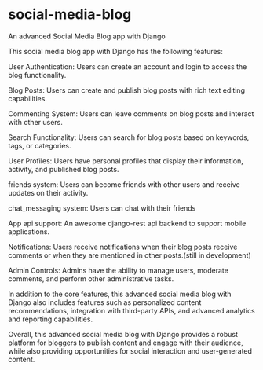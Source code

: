 # social-media-blog
An advanced Social Media Blog app with Django

This social media blog app with Django has the following features:

User Authentication: Users can create an account and login to access the blog functionality.

Blog Posts: Users can create and publish blog posts with rich text editing capabilities.

Commenting System: Users can leave comments on blog posts and interact with other users.

Search Functionality: Users can search for blog posts based on keywords, tags, or categories.

User Profiles: Users have personal profiles that display their information, activity, and published blog posts.

friends system: Users can become friends with other users and receive updates on their activity.

chat_messaging system: Users can chat with their friends

App api support: An awesome django-rest api backend to support mobile applications.

Notifications: Users receive notifications when their blog posts receive comments or when they are mentioned in other posts.(still in development)

Admin Controls: Admins have the ability to manage users, moderate comments, and perform other administrative tasks.

In addition to the core features, this advanced social media blog with Django also includes features such as personalized content recommendations, integration with third-party APIs, and advanced analytics and reporting capabilities.

Overall, this advanced social media blog with Django provides a robust platform for bloggers to publish content and engage with their audience, while also providing opportunities for social interaction and user-generated content.
